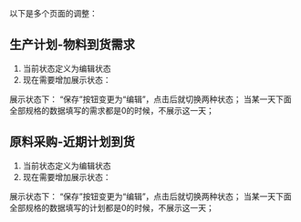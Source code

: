 以下是多个页面的调整：

## 生产计划-物料到货需求
1. 当前状态定义为编辑状态
2. 现在需要增加展示状态：

展示状态下：
“保存”按钮变更为“编辑”，点击后就切换两种状态；
当某一天下面全部规格的数据填写的需求都是0的时候，不展示这一天；


## 原料采购-近期计划到货
1. 当前状态定义为编辑状态
2. 现在需要增加展示状态：

展示状态下：
“保存”按钮变更为“编辑”，点击后就切换两种状态；
当某一天下面全部规格的数据填写的计划都是0的时候，不展示这一天；